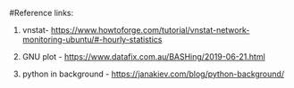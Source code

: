 #Reference links:

1) vnstat- https://www.howtoforge.com/tutorial/vnstat-network-monitoring-ubuntu/#-hourly-statistics

2) GNU plot - https://www.datafix.com.au/BASHing/2019-06-21.html

3) python in background - https://janakiev.com/blog/python-background/
